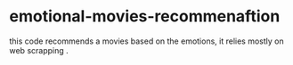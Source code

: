 # emotional-movies-recommenaftion
this code recommends a movies based on the emotions, it relies mostly on web scrapping .
